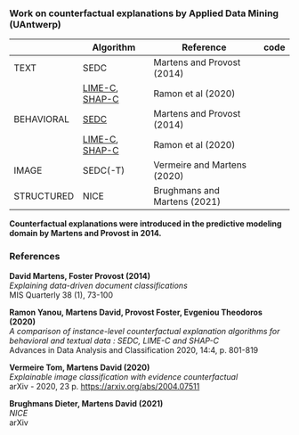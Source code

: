 ### Work on counterfactual explanations by Applied Data Mining (UAntwerp)


|| Algorithm | Reference | code |
|-|-|-|-|
|TEXT| SEDC | Martens and Provost (2014)| |
|| [LIME-C](https://github.com/ADMAntwerp/LimeCounterfactual), [SHAP-C](https://github.com/ADMAntwerp/ShapCounterfactual) | Ramon et al (2020)| |
|BEHAVIORAL| [SEDC](https://github.com/ADMAntwerp/edc) | Martens and Provost (2014)| |
|| [LIME-C](https://github.com/ADMAntwerp/LimeCounterfactual), [SHAP-C](https://github.com/ADMAntwerp/ShapCounterfactual)| Ramon et al (2020)| |
|IMAGE| SEDC(-T)| Vermeire and Martens (2020)| |
|STRUCTURED| NICE  | Brughmans and Martens (2021)| |

**Counterfactual explanations were introduced in the predictive modeling domain by Martens and Provost in 2014.**


### References

**David Martens, Foster Provost (2014)** <br>
*Explaining data-driven document classifications* <br>
MIS Quarterly 38 (1), 73-100

**Ramon Yanou, Martens David, Provost Foster, Evgeniou Theodoros (2020)** <br>
*A comparison of instance-level counterfactual explanation algorithms for behavioral and textual data : SEDC, LIME-C and SHAP-C* <br>
Advances in Data Analysis and Classification 2020, 14:4, p. 801-819

**Vermeire Tom, Martens David (2020)** <br>
*Explainable image classification with evidence counterfactual* <br>
arXiv - 2020, 23 p. https://arxiv.org/abs/2004.07511

**Brughmans Dieter, Martens David (2021)** <br>
*NICE* <br>
arXiv
